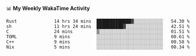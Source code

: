 <!--
**stamp711/stamp711** is a ✨ _special_ ✨ repository because its `README.md` (this file) appears on your GitHub profile.

Here are some ideas to get you started:

- 🔭 I’m currently working on ...
- 🌱 I’m currently learning ...
- 👯 I’m looking to collaborate on ...
- 🤔 I’m looking for help with ...
- 💬 Ask me about ...
- 📫 How to reach me: ...
- 😄 Pronouns: ...
- ⚡ Fun fact: ...
-->

📊 **My Weekly WakaTime Activity**

<!--START_SECTION:waka-->

```text
Rust              14 hrs 34 mins  █████████████▓░░░░░░░░░░░   54.30 %
sh                11 hrs 24 mins  ██████████▓░░░░░░░░░░░░░░   42.51 %
C                 24 mins         ▒░░░░░░░░░░░░░░░░░░░░░░░░   01.51 %
TOML              9 mins          ░░░░░░░░░░░░░░░░░░░░░░░░░   00.61 %
C++               9 mins          ░░░░░░░░░░░░░░░░░░░░░░░░░   00.58 %
Nix               5 mins          ░░░░░░░░░░░░░░░░░░░░░░░░░   00.34 %
```

<!--END_SECTION:waka-->
